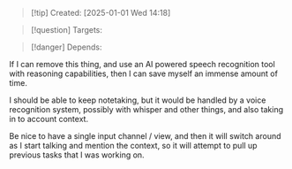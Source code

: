 
>[!tip] Created: [2025-01-01 Wed 14:18]

>[!question] Targets: 

>[!danger] Depends: 

If I can remove this thing, and use an AI powered speech recognition tool with reasoning capabilities, then I can save myself an immense amount of time.

I should be able to keep notetaking, but it would be handled by a voice recognition system, possibly with whisper and other things, and also taking in to account context.

Be nice to have a single input channel / view, and then it will switch around as I start talking and mention the context, so it will attempt to pull up previous tasks that I was working on.